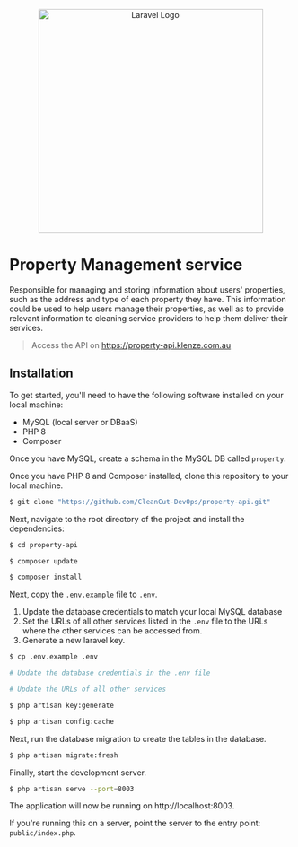 <p align="center"><a href="https://laravel.com" target="_blank"><img src="https://raw.githubusercontent.com/laravel/art/master/logo-lockup/5%20SVG/2%20CMYK/1%20Full%20Color/laravel-logolockup-cmyk-red.svg" width="400" alt="Laravel Logo"></a></p>

# Property Management service

Responsible for managing and storing information about users' properties, such as the address and type of each property
they have. This information could be used to help users manage their properties, as well as to provide relevant
information to cleaning service providers to help them deliver their services.

> Access the API on https://property-api.klenze.com.au

## Installation

To get started, you'll need to have the following software installed on your local machine:

-   MySQL (local server or DBaaS)
-   PHP 8
-   Composer

Once you have MySQL, create a schema in the MySQL DB called `property`.

Once you have PHP 8 and Composer installed, clone this repository to your local machine.

```bash
$ git clone "https://github.com/CleanCut-DevOps/property-api.git"
```

Next, navigate to the root directory of the project and install the dependencies:

```bash
$ cd property-api

$ composer update

$ composer install
```

Next, copy the `.env.example` file to `.env`.

1. Update the database credentials to match your local MySQL database
2. Set the URLs of all other services listed in the `.env` file to the URLs where the other services can be accessed
   from.
3. Generate a new laravel key.

```bash
$ cp .env.example .env

# Update the database credentials in the .env file

# Update the URLs of all other services

$ php artisan key:generate

$ php artisan config:cache
```

Next, run the database migration to create the tables in the database.

```bash
$ php artisan migrate:fresh
```

Finally, start the development server.

```bash
$ php artisan serve --port=8003
```

The application will now be running on http://localhost:8003.

If you're running this on a server, point the server to the entry point: `public/index.php`.
